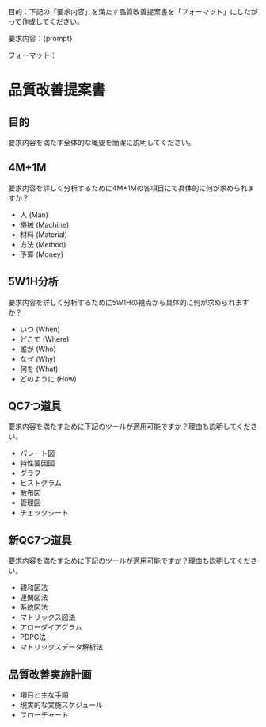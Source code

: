 目的：下記の「要求内容」を満たす品質改善提案書を「フォーマット」にしたがって作成してください。

要求内容：{prompt}

フォーマット：

# 品質改善提案書

## 目的
要求内容を満たす全体的な概要を簡潔に説明してください。

## 4M+1M
要求内容を詳しく分析するために4M+1Mの各項目にて具体的に何が求められますか？
- 人 (Man)
- 機械 (Machine)
- 材料 (Material)
- 方法 (Method)
- 予算 (Money)

## 5W1H分析
要求内容を詳しく分析するために5W1Hの視点から具体的に何が求められますか？
- いつ (When)
- どこで (Where)
- 誰が (Who)
- なぜ (Why)
- 何を (What)
- どのように (How)

## QC7つ道具
要求内容を満たすために下記のツールが適用可能ですか？理由も説明してください。
- パレート図
- 特性要因図
- グラフ
- ヒストグラム
- 散布図
- 管理図
- チェックシート

## 新QC7つ道具
要求内容を満たすために下記のツールが適用可能ですか？理由も説明してください。
- 親和図法
- 連関図法
- 系統図法
- マトリックス図法
- アローダイアグラム
- PDPC法
- マトリックスデータ解析法

## 品質改善実施計画
- 項目と主な手順
- 現実的な実施スケジュール
- フローチャート


